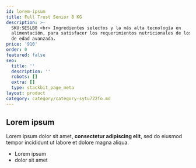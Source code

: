 ```yaml
---
id: lorem-ipsum
title: Full Trust Senior 8 KG
description: >-
  SKU:SESLB8 <br> Ingredientes selectos y la más alta tecnología en
  alimentación, para satisfacer los requerimientos nutricionales de los perros
  de edad avanzada. 
price: '910'
order: 0
featured: false
seo:
  title: ''
  description: ''
  robots: []
  extra: []
  type: stackbit_page_meta
layout: product
category: category/category-sytu722fo.md
---
```

## Lorem ipsum

Lorem ipsum dolor sit amet, **consectetur adipiscing elit**, sed do eiusmod tempor incididunt ut labore et dolore magna aliqua.

- Lorem ipsum
- dolor sit amet